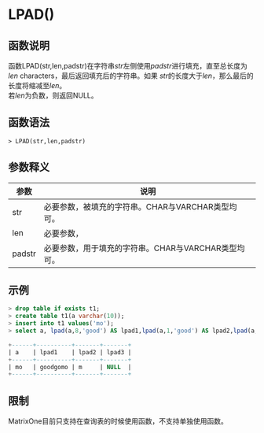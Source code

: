 # **LPAD()**

## **函数说明**

函数LPAD(str,len,padstr)在字符串*str*左侧使用*padstr*进行填充，直至总长度为*len* characters，最后返回填充后的字符串。如果 *str*的长度大于*len*，那么最后的长度将缩减至*len*。  
若*len*为负数，则返回NULL。

## **函数语法**

```
> LPAD(str,len,padstr)
```

## **参数释义**
|  参数   | 说明  |
|  ----  | ----  |
| str |必要参数，被填充的字符串。CHAR与VARCHAR类型均可。|
| len |必要参数，  |
| padstr |必要参数，用于填充的字符串。CHAR与VARCHAR类型均可。|



## **示例**

```sql
> drop table if exists t1;
> create table t1(a varchar(10));
> insert into t1 values('mo');
> select a, lpad(a,8,'good') AS lpad1,lpad(a,1,'good') AS lpad2,lpad(a,-1,'good') AS lpad3 FROM t1;

+------+----------+-------+-------+
| a    | lpad1    | lpad2 | lpad3 |
+------+----------+-------+-------+
| mo   | goodgomo | m     | NULL  |
+------+----------+-------+-------+
```


## **限制**
MatrixOne目前只支持在查询表的时候使用函数，不支持单独使用函数。
